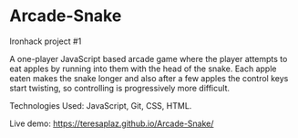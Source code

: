 # Arcade-Snake

Ironhack project #1

A one-player JavaScript based arcade game where the player attempts to eat apples by running into them with the head of the snake. Each apple eaten makes the snake longer and also after a few apples the control keys start twisting, so controlling is progressively more difficult. 

Technologies Used: JavaScript, Git, CSS, HTML.

Live demo: https://teresaplaz.github.io/Arcade-Snake/
